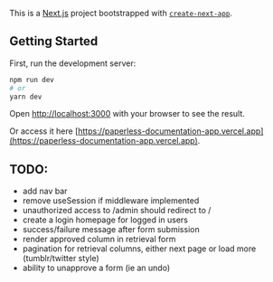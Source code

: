 This is a [Next.js](https://nextjs.org/) project bootstrapped with [`create-next-app`](https://github.com/vercel/next.js/tree/canary/packages/create-next-app).

## Getting Started

First, run the development server:

```bash
npm run dev
# or
yarn dev
```

Open [http://localhost:3000](http://localhost:3000) with your browser to see the result.

Or access it here [https://paperless-documentation-app.vercel.app](https://paperless-documentation-app.vercel.app).

## TODO:

- add nav bar
- remove useSession if middleware implemented
- unauthorized access to /admin should redirect to /
- create a login homepage for logged in users
- success/failure message after form submission
- render approved column in retrieval form
- pagination for retrieval columns, either next page or load more (tumblr/twitter style)
- ability to unapprove a form (ie an undo)
